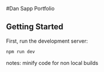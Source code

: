 #Dan Sapp Portfolio


## Getting Started

First, run the development server:

```bash
npm run dev
```

notes: minify code for non local builds
